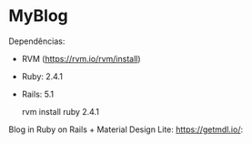 # MyBlog
<!-- # [Homepage](http://) -->


Dependências:
* RVM (https://rvm.io/rvm/install)

* Ruby: 2.4.1
* Rails: 5.1

  rvm install ruby 2.4.1

Blog in Ruby on Rails + Material Design Lite: https://getmdl.io/:
